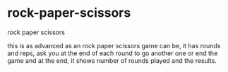 # rock-paper-scissors
 rock paper scissors

this is as advanced as an rock paper scissors game can be, it has rounds and reps, ask you at the end of each round to go another one or end the game and at the end, it shows number of rounds played and the results. 
